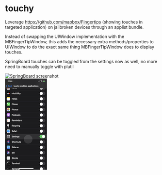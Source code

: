 # touchy
Leverage https://github.com/mapbox/Fingertips (showing touches in targeted application) on jailbroken devices through an applist bundle.

Instead of swapping the UIWindow implementation with the MBFingerTipWindow, this adds the necessary extra methods/properties to UIWindow to do the exact same thing MBFingerTipWindow does to display touches.

SpringBoard touches can be toggled from the settings now  as well, no more need to manually toggle with plutil

![SpringBoard screenshot](springboard.png "SpringBoard screenshot")  <br/>
![Settings screenshot](screenshot.jpeg "Setting screenshot") <br/>

